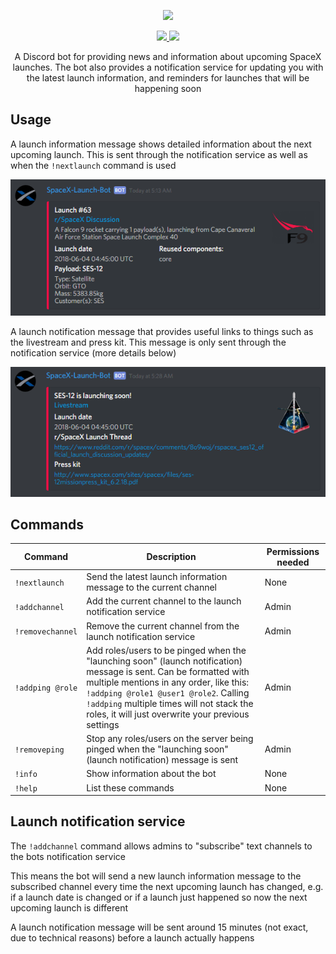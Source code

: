 <p align="center">
<img width="400" src="https://discordbots.org/api/widget/411618411169447950.svg" href='https://discordbots.org/bot/411618411169447950'>
</p>

<p align="center">
    <a href="https://discordapp.com/oauth2/authorize?client_id=411618411169447950&scope=bot&permissions=19456" alt="Discord Invite">
        <img src="https://img.shields.io/badge/Discord-Bot%20Invite-blue.svg"/>
    </a>
    <a href="https://ko-fi.com/M4M18XB1">
        <img src="https://img.shields.io/badge/Ko--fi-Donate-orange.svg"/>
    </a>
</p>

<p align="center">
A Discord bot for providing news and information about upcoming SpaceX launches. The bot also provides a notification service for updating you with the latest launch information, and reminders for launches that will be happening soon
</p>

## Usage

A launch information message shows detailed information about the next upcoming launch. This is sent through the notification service as well as when the `!nextlaunch` command is used

![LaunchInfo](images/screenshots/launchInfo.png)

A launch notification message that provides useful links to things such as the livestream and press kit. This message is only sent through the notification service (more details below)

![LaunchNotif](images/screenshots/launchNotif.png)

## Commands

Command|Description|Permissions needed
---|---|---
`!nextlaunch`|Send the latest launch information message to the current channel|None
`!addchannel`|Add the current channel to the launch notification service|Admin
`!removechannel`|Remove the current channel from the launch notification service|Admin
`!addping @role`|Add roles/users to be pinged when the "launching soon" (launch notification) message is sent. Can be formatted with multiple mentions in any order, like this: `!addping @role1 @user1 @role2`. Calling `!addping` multiple times will not stack the roles, it will just overwrite your previous settings|Admin
`!removeping`|Stop any roles/users on the server being pinged when the "launching soon" (launch notification) message is sent|Admin
`!info`|Show information about the bot|None
`!help`|List these commands|None

## Launch notification service

The `!addchannel` command allows admins to "subscribe" text channels to the bots notification service

This means the bot will send a new launch information message to the subscribed channel every time the next upcoming launch has changed, e.g. if a launch date is changed or if a launch just happened so now the next upcoming launch is different

A launch notification message will be sent around 15 minutes (not exact, due to technical reasons) before a launch actually happens
